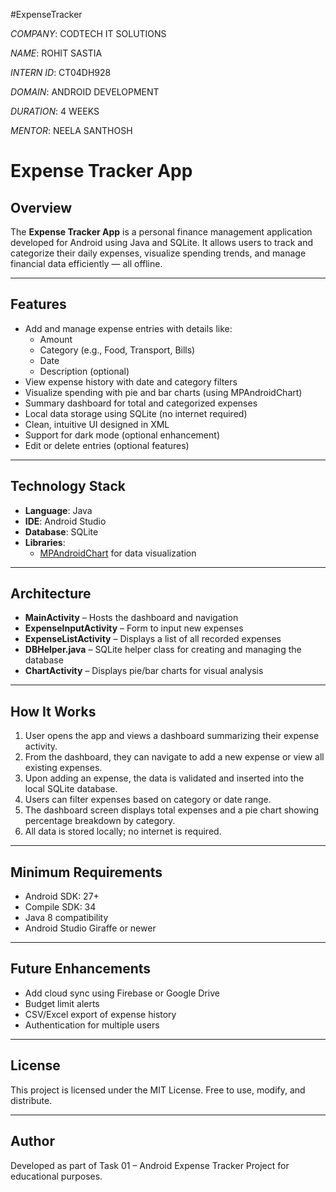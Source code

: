 #ExpenseTracker

*COMPANY*: CODTECH IT SOLUTIONS

*NAME*: ROHIT SASTIA

*INTERN ID*: CT04DH928

*DOMAIN*: ANDROID DEVELOPMENT

*DURATION*: 4 WEEKS

*MENTOR*: NEELA SANTHOSH

# Expense Tracker App 

## Overview

The **Expense Tracker App** is a personal finance management application developed for Android using Java and SQLite. It allows users to track and categorize their daily expenses, visualize spending trends, and manage financial data efficiently — all offline.

---

## Features

- Add and manage expense entries with details like:
  - Amount
  - Category (e.g., Food, Transport, Bills)
  - Date
  - Description (optional)
- View expense history with date and category filters
- Visualize spending with pie and bar charts (using MPAndroidChart)
- Summary dashboard for total and categorized expenses
- Local data storage using SQLite (no internet required)
- Clean, intuitive UI designed in XML
- Support for dark mode (optional enhancement)
- Edit or delete entries (optional features)

---

## Technology Stack

- **Language**: Java
- **IDE**: Android Studio
- **Database**: SQLite
- **Libraries**: 
  - [MPAndroidChart](https://github.com/PhilJay/MPAndroidChart) for data visualization

---

## Architecture

- **MainActivity** – Hosts the dashboard and navigation
- **ExpenseInputActivity** – Form to input new expenses
- **ExpenseListActivity** – Displays a list of all recorded expenses
- **DBHelper.java** – SQLite helper class for creating and managing the database
- **ChartActivity** – Displays pie/bar charts for visual analysis

---


## How It Works

1. User opens the app and views a dashboard summarizing their expense activity.
2. From the dashboard, they can navigate to add a new expense or view all existing expenses.
3. Upon adding an expense, the data is validated and inserted into the local SQLite database.
4. Users can filter expenses based on category or date range.
5. The dashboard screen displays total expenses and a pie chart showing percentage breakdown by category.
6. All data is stored locally; no internet is required.

---

## Minimum Requirements

- Android SDK: 27+
- Compile SDK: 34
- Java 8 compatibility
- Android Studio Giraffe or newer

---

## Future Enhancements

- Add cloud sync using Firebase or Google Drive
- Budget limit alerts
- CSV/Excel export of expense history
- Authentication for multiple users

---

## License

This project is licensed under the MIT License. Free to use, modify, and distribute.

---

## Author

Developed as part of Task 01 – Android Expense Tracker Project for educational purposes.


